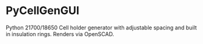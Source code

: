 # PyCellGenGUI
Python 21700/18650 Cell holder generator with adjustable spacing and built in insulation rings. Renders via OpenSCAD.
